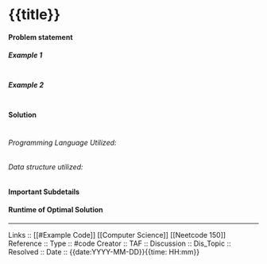 # {{title}}

#### Problem statement


##### Example 1
```
```
##### Example 2
```
```
#### Solution
```

```

###### Programming Language Utilized:

###### Data structure utilized:
#### Important Subdetails

#### Runtime of Optimal Solution
---
Links :: [[#Example Code]] [[Computer Science]] [[Neetcode 150]]
Reference ::
Type :: #code
Creator ::
TAF ::
Discussion ::
Dis_Topic :: 
Resolved ::
Date :: {{date:YYYY-MM-DD}}{{time: HH:mm}}
